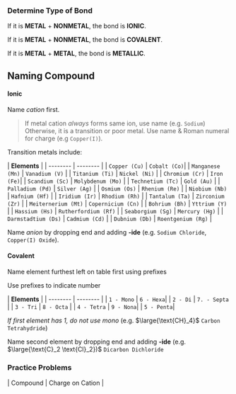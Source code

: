 ### Determine Type of Bond

If it is **METAL** + **NONMETAL**, the bond is **IONIC**.

If it is **METAL** + **NONMETAL**, the bond is **COVALENT**.

If it is **METAL** + **METAL**, the bond is **METALLIC**.

## Naming Compound

#### Ionic

Name *cation* first.
>If metal cation *always* forms same ion, use name (e.g. `Sodium`)
>Otherwise, it is a transition or poor metal. Use name & Roman numeral for charge (e.g `Copper(I)`).

Transition metals include:

|  **Elements** |
| -------- | -------- |
| `Copper (Cu)` | `Cobalt (Co)`|
| `Manganese (Mn)` | `Vanadium (V)` |
| `Titanium (Ti)` | `Nickel (Ni)` | 
| `Chromium (Cr)` | `Iron (Fe)`| 
| `Scandium (Sc)` | `Molybdenum (Mo)` | 
| `Technetium (Tc)` | `Gold (Au)` | 
| `Palladium (Pd)` | `Silver (Ag)` |
| `Osmium (Os)` | `Rhenium (Re)` |
| `Niobium (Nb)` | `Hafnium (Hf)` |
| `Iridium (Ir)` | `Rhodium (Rh)` |
| `Tantalum (Ta)` | `Zirconium (Zr)` |
| `Meiternerium (Mt)` | `Copernicium (Cn)` |
| `Bohrium (Bh)` | `Yttrium (Y)` |
| `Hassium (Hs)` | `Rutherfordium (Rf)` |
| `Seaborgium (Sg)` | `Mercury (Hg)` |
| `Darmstadtium (Ds)` | `Cadmium (Cd)` |
| `Dubnium (Db)` | `Roentgenium (Rg)` |

Name *anion* by dropping end and adding **-ide**
(e.g. `Sodium Chloride`, `Copper(I) Oxide`).

#### Covalent

Name element furthest left on table first using prefixes

Use prefixes to indicate number

|  **Elements** |
| -------- | -------- |
| `1 - Mono` | `6 - Hexa`|
| `2 - Di` | `7. - Septa` |
| `3 - Tri` | `8 - Octa` | 
| `4 - Tetra` | `9 - Nona`| 
| `5 - Penta`|

*If first element has 1, do not use mono*
(e.g. $\large{\text{CH}_4}$ `Carbon Tetrahydride`)

Name second element by dropping end and adding **-ide**
(e.g. $\large{\text{C}_2 \text{Cl}_2})$ `Dicarbon Dichloride`

### Practice Problems

| Compound | Charge on Cation | 